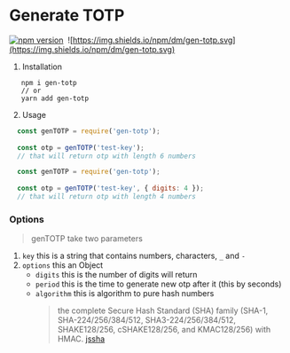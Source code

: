 # Generate TOTP

[![npm version](https://badge.fury.io/js/gen-totp.svg)](https://badge.fury.io/js/gen-totp)&nbsp;
![https://img.shields.io/npm/dm/gen-totp.svg](https://img.shields.io/npm/dm/gen-totp.svg)


1. Installation 

```bach
   npm i gen-totp
   // or
   yarn add gen-totp
```

2. Usage

```js
  const genTOTP = require('gen-totp');
  
  const otp = genTOTP('test-key');
  // that will return otp with length 6 numbers
```

```js
  const genTOTP = require('gen-totp');
  
  const otp = genTOTP('test-key', { digits: 4 });
  // that will return otp with length 4 numbers
```

### Options
 > genTOTP take two parameters

 1. `key` this is a string that contains numbers, characters, `_` and `-`
 2. `options` this an Object
    - `digits` this is the number of digits will return
    - `period` this is the time to generate new otp after it (this by seconds)
    - `algorithm` this is algorithm to pure hash numbers 
      > the complete Secure Hash Standard (SHA) family (SHA-1, SHA-224/256/384/512, SHA3-224/256/384/512, SHAKE128/256, cSHAKE128/256, and KMAC128/256) with HMAC. [jssha](https://www.npmjs.com/package/jssha)
